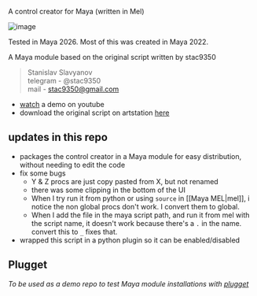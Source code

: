 A control creator for Maya (written in Mel)  

![image](https://github.com/user-attachments/assets/082ca02a-e1a5-454c-b615-537646f9bd4a)

Tested in Maya 2026. Most of this was created in Maya 2022.  

A Maya module based on the original script written by stac9350 
> Stanislav Slavyanov     
> telegram - @stac9350  
> mail - stac9350@gmail.com

- [watch](https://youtu.be/vVcceGPmFYk?si=5axL7MENpLXDv39Q) a demo on youtube 
- download the original script on artstation [here](https://www.artstation.com/marketplace/p/DBXx0/maya-script-created-controls)  
 
## updates in this repo
- packages the control creator in a Maya module for easy distribution, without needing to edit the code
- fix some bugs
  - Y & Z procs are just copy pasted from X, but not renamed
  - there was some clipping in the bottom of the UI
  - When I try run it from python or using `source` in [[Maya MEL|mel]], i notice the non global procs don't work. I convert them to global.
  - When I add the file in the maya script path, and run it from mel with the script name, it doesn't work because there's a `.` in the name. convert this to `_` fixes that.
- wrapped this script in a python plugin so it can be enabled/disabled

## Plugget
_To be used as a demo repo to test Maya module installations with [plugget](https://github.com/plugget/plugget)_
